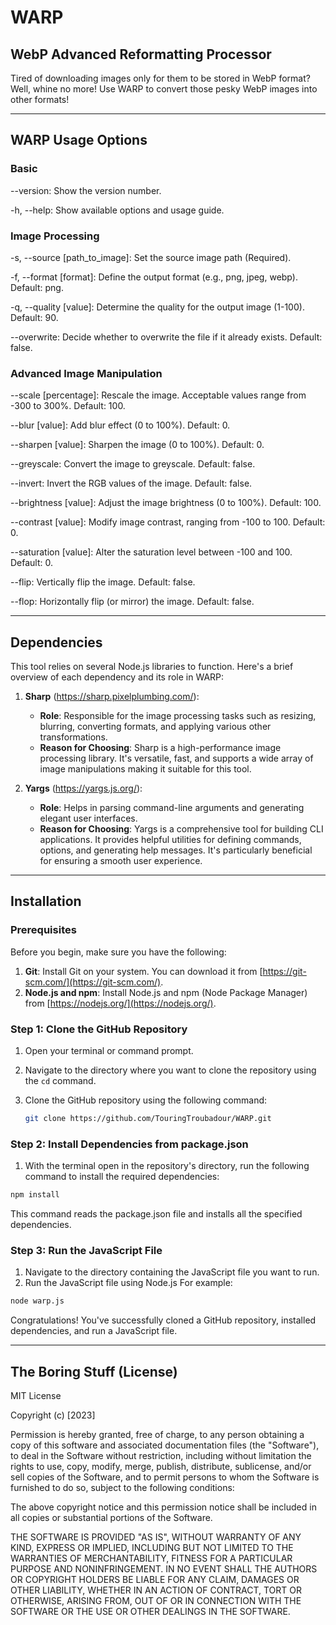 # WARP

## WebP Advanced Reformatting Processor

Tired of downloading images only for them to be stored in WebP format?
Well, whine no more! Use WARP to convert those pesky WebP images into other formats!

---

## WARP Usage Options

### Basic

--version:
Show the version number.

-h, --help:
Show available options and usage guide.

### Image Processing

-s, --source [path_to_image]:
Set the source image path (Required).

-f, --format [format]:
Define the output format (e.g., png, jpeg, webp).
Default: png.

-q, --quality [value]:
Determine the quality for the output image (1-100).
Default: 90.

--overwrite:
Decide whether to overwrite the file if it already exists.
Default: false.

### Advanced Image Manipulation

--scale [percentage]:
Rescale the image. Acceptable values range from -300 to 300%.
Default: 100.

--blur [value]:
Add blur effect (0 to 100%).
Default: 0.

--sharpen [value]:
Sharpen the image (0 to 100%).
Default: 0.

--greyscale:
Convert the image to greyscale.
Default: false.

--invert:
Invert the RGB values of the image.
Default: false.

--brightness [value]:
Adjust the image brightness (0 to 100%).
Default: 100.

--contrast [value]:
Modify image contrast, ranging from -100 to 100.
Default: 0.

--saturation [value]:
Alter the saturation level between -100 and 100.
Default: 0.

--flip:
Vertically flip the image.
Default: false.

--flop:
Horizontally flip (or mirror) the image.
Default: false.

---

## Dependencies

This tool relies on several Node.js libraries to function. Here's a brief overview of each dependency and its role in WARP:

1. **Sharp** (<https://sharp.pixelplumbing.com/>):

   - **Role**: Responsible for the image processing tasks such as resizing, blurring, converting formats, and applying various other transformations.
   - **Reason for Choosing**: Sharp is a high-performance image processing library. It's versatile, fast, and supports a wide array of image manipulations making it suitable for this tool.

2. **Yargs** (<https://yargs.js.org/>):
   - **Role**: Helps in parsing command-line arguments and generating elegant user interfaces.
   - **Reason for Choosing**: Yargs is a comprehensive tool for building CLI applications. It provides helpful utilities for defining commands, options, and generating help messages. It's particularly beneficial for ensuring a smooth user experience.

---

## Installation

### Prerequisites

Before you begin, make sure you have the following:

1. **Git**: Install Git on your system. You can download it from [https://git-scm.com/](https://git-scm.com/).
2. **Node.js and npm**: Install Node.js and npm (Node Package Manager) from [https://nodejs.org/](https://nodejs.org/).

### Step 1: Clone the GitHub Repository

1. Open your terminal or command prompt.
2. Navigate to the directory where you want to clone the repository using the `cd` command.
3. Clone the GitHub repository using the following command:

   ```bash
   git clone https://github.com/TouringTroubadour/WARP.git
   ```

### Step 2: Install Dependencies from package.json

1. With the terminal open in the repository's directory, run the following command to install the required dependencies:
  
  ```bash
  npm install
  ```
  
  This command reads the package.json file and installs all the specified dependencies.

### Step 3: Run the JavaScript File

1. Navigate to the directory containing the JavaScript file you want to run.
2. Run the JavaScript file using Node.js For example:

  ```bash
  node warp.js
  ```

  Congratulations! You've successfully cloned a GitHub repository, installed dependencies, and run a JavaScript file.

---

## The Boring Stuff (License)

MIT License

Copyright (c) [2023]

Permission is hereby granted, free of charge, to any person obtaining a copy
of this software and associated documentation files (the "Software"), to deal
in the Software without restriction, including without limitation the rights
to use, copy, modify, merge, publish, distribute, sublicense, and/or sell
copies of the Software, and to permit persons to whom the Software is
furnished to do so, subject to the following conditions:

The above copyright notice and this permission notice shall be included in all
copies or substantial portions of the Software.

THE SOFTWARE IS PROVIDED "AS IS", WITHOUT WARRANTY OF ANY KIND, EXPRESS OR
IMPLIED, INCLUDING BUT NOT LIMITED TO THE WARRANTIES OF MERCHANTABILITY,
FITNESS FOR A PARTICULAR PURPOSE AND NONINFRINGEMENT. IN NO EVENT SHALL THE
AUTHORS OR COPYRIGHT HOLDERS BE LIABLE FOR ANY CLAIM, DAMAGES OR OTHER
LIABILITY, WHETHER IN AN ACTION OF CONTRACT, TORT OR OTHERWISE, ARISING FROM,
OUT OF OR IN CONNECTION WITH THE SOFTWARE OR THE USE OR OTHER DEALINGS IN THE
SOFTWARE.

